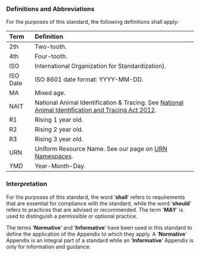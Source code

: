 ### Definitions and Abbreviations

For the purposes of this standard, the following definitions shall apply:

Term | Definition
:--- | :---------
2th | Two-tooth.
4th | Four-tooth.
ISO | International Organization for Standardization).
ISO Date | ISO 8601 date format: YYYY-MM-DD.
MA | Mixed age.
NAIT | National Animal Identification & Tracing. See [National Animal Identification and Tracing Act 2012](http://www.legislation.govt.nz/act/public/2012/0002/latest/DLM3430220.html).
R1 | Rising 1 year old.
R2 | Rising 2 year old.
R3 | Rising 3 year old.
URN | Uniform Resource Name. See our page on [URN Namespaces](https://github.com/Datalinker-Org/Farm-Data-Standards/blob/master/Information%20for%20Customers/FarmDataStandards_Namespaces-for-Farm-Data-Identifiers.md).
YMD | Year-Month-Day.

### Interpretation
For the purposes of this standard, the word ‘**shall**’ refers to requirements that are essential for compliance with the standard, while the word ‘**should**’ refers to practices that are advised or recommended. The term '**MAY**' is used to distinguish a permissible or optional practice.

The terms ‘**Normative**’ and ‘**Informative**’ have been used in this standard to define the application of the Appendix to which they apply. A ‘**Normative**’ Appendix is an integral part of a standard while an ‘**Informative**’ Appendix is only for information and guidance.
